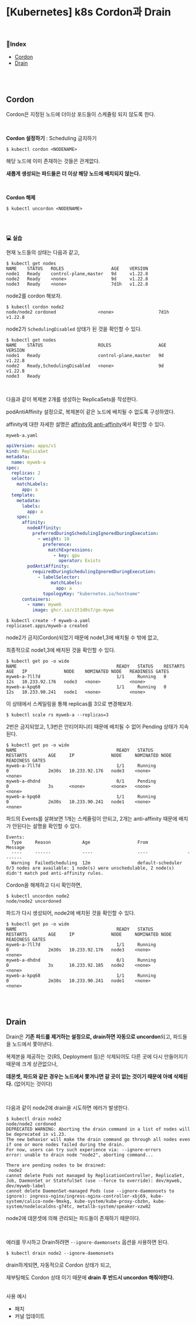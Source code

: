 # [Kubernetes] k8s Cordon과 Drain

<br>

### 📌Index

- [Cordon](#cordon)
- [Drain](#drain)

<br>

<br>

## Cordon

Cordon은 지정된 노드에 더이상 포드들이 스케쥴링 되지 않도록 한다.

<br>

**Cordon 설정하기** : Scheduling 금지하기

```shell
$ kubectl cordon <NODENAME>
```

해당 노드에 이미 존재하는 것들은 관계없다.

**새롭게 생성되는 파드들은 더 이상 해당 노드에 배치되지 않는다.**

<br>

**Cordon  해제**

```shell
$ kubectl uncordon <NODENAME>
```

<br>

<br>

**💻 실습**

현재 노드들의 상태는 다음과 같고,

```shell
$ kubectl get nodes             
NAME    STATUS   ROLES                  AGE    VERSION
node1   Ready    control-plane,master   9d     v1.22.8
node2   Ready    <none>                 9d     v1.22.8
node3   Ready    <none>                 7d1h   v1.22.8
```

node2를 cordon 해보자.

```shell
$ kubectl cordon node2          
node/node2 cordoned                <none>                 7d1h   v1.22.8
```

node2가 `SchedulingDisabled` 상태가 된 것을 확인할 수 있다.

```shell
$ kubectl get nodes   
NAME    STATUS                     ROLES                  AGE    VERSION
node1   Ready                      control-plane,master   9d     v1.22.8
node2   Ready,SchedulingDisabled   <none>                 9d     v1.22.8
node3   Ready      
```

<br>

다음과 같이 복제본 2개를 생성하는 ReplicaSets을 작성한다.

podAntiAffinity 설정으로, 복제본이 같은 노드에 배치될 수 없도록 구성하였다.

affinity에 대한 자세한 설명은  [affinity와 anti-affinity](https://nayoungs.tistory.com/entry/Kubernetes-k8s-%EC%96%B4%ED%94%BC%EB%8B%88%ED%8B%B0Affinity%EC%99%80-%EC%95%88%ED%8B%B0-%EC%96%B4%ED%94%BC%EB%8B%88%ED%8B%B0Anti-Affinity)에서 확인할 수 있다.

`myweb-a.yaml`

```yaml
apiVersion: apps/v1
kind: ReplicaSet
metadata:
  name: myweb-a
spec:
  replicas: 2
  selector:
    matchLabels:
      app: a
  template:
    metadata:
      labels:
        app: a
    spec:
      affinity:
        nodeAffinity:
          preferredDuringSchedulingIgnoredDuringExecution:
            - weight: 10
              preference:
                matchExpressions:
                  - key: gpu
                    operator: Exists
        podAntiAffinity:
          requiredDuringSchedulingIgnoredDuringExecution:
            - labelSelector:
                 matchLabels:
                   app: a
              topologyKey: "kubernetes.io/hostname"
      containers:
        - name: myweb
          image: ghcr.io/c1t1d0s7/go-mywe
```

```shell
$ kubectl create -f myweb-a.yaml
replicaset.apps/myweb-a created
```

node2가 금지(Cordon)되었기 때문에 node1,3에 배치될 수 밖에 없고,  

최종적으로 node1,3에 배치된 것을 확인할 수 있다.

```shell
$ kubectl get po -o wide        
NAME                                      READY   STATUS    RESTARTS        AGE   IP              NODE    NOMINATED NODE   READINESS GATES
myweb-a-7ll7d                             1/1     Running   0               12s   10.233.92.176   node3   <none>           <none>
myweb-a-kpq68                             1/1     Running   0               12s   10.233.90.241   node1   <none>           <none>
```

이 상태에서 스케일링을 통해 replicas를 3으로 변경해보자.

```shell
$ kubectl scale rs myweb-a --replicas=3
```

2번은 금지되었고, 1,3번은 안티어피니티 때문에 배치될 수 없어 Pending 상태가 지속된다.

```shell
$ kubectl get po -o wide               
NAME                                      READY   STATUS              RESTARTS        AGE     IP              NODE     NOMINATED NODE   READINESS GATES
myweb-a-7ll7d                             1/1     Running             0               2m30s   10.233.92.176   node3    <none>           <none>
myweb-a-dhdnd                             0/1     Pending             0               3s      <none>          <none>   <none>           <none>
myweb-a-kpq68                             1/1     Running             0               2m30s   10.233.90.241   node1    <none>           <none>
```

파드의 Events를 살펴보면 1개는 스케쥴링이 안되고, 2개는 anti-affinity 때문에 배치가 안된다는 설명을 확인할 수 있다.

```shell
Events:
  Type     Reason            Age                  From               Message
  ----     ------            ----                 ----               -------
  Warning  FailedScheduling  12m                  default-scheduler  0/3 nodes are available: 1 node(s) were unschedulable, 2 node(s) didn't match pod anti-affinity rules.
```

Cordon을 해제하고 다시 확인하면,

```shell
$ kubectl uncordon node2
node/node2 uncordoned
```

파드가 다시 생성되어, node2에 배치된 것을 확인할 수 있다.

```shell
$ kubectl get po -o wide               
NAME                                      READY   STATUS              RESTARTS        AGE     IP              NODE     NOMINATED NODE   READINESS GATES
myweb-a-7ll7d                             1/1     Running             0               2m30s   10.233.92.176   node3    <none>           <none>
myweb-a-dhdnd                             0/1     Running             0               3s      10.233.92.185   node2    <none>           <none>
myweb-a-kpq68                             1/1     Running             0               2m30s   10.233.90.241   node1    <none>           <none>
```

<br>

<br>

## Drain

Drain은 **기존 파드를 제거하는 설정으로, drain하면 자동으로 uncordon**되고, 파드들을 노드에서 쫓아낸다.

복제본을 제공하는 것(RS, Deployment 등)은 삭제되어도 다른 곳에 다시 만들어지기 때문에  크게 상관없으나, 

**데몬셋, 파드와 같은 경우는 노드에서 쫓겨나면 갈 곳이 없는 것이기 때문에 아예 삭제된다.** (없어지는 것이다)

<br>

다음과 같이 node2에 drain을 시도하면 에러가 발생한다.

```shell
$ kubectl drain node2
node/node2 cordoned
DEPRECATED WARNING: Aborting the drain command in a list of nodes will be deprecated in v1.23.
The new behavior will make the drain command go through all nodes even if one or more nodes failed during the drain.
For now, users can try such experience via: --ignore-errors
error: unable to drain node "node2", aborting command...

There are pending nodes to be drained:
 node2
cannot delete Pods not managed by ReplicationController, ReplicaSet, Job, DaemonSet or StatefulSet (use --force to override): dev/myweb, dev/myweb-label
cannot delete DaemonSet-managed Pods (use --ignore-daemonsets to ignore): ingress-nginx/ingress-nginx-controller-xbj69, kube-system/calico-node-9mxkg, kube-system/kube-proxy-cbzbn, kube-system/nodelocaldns-g74tc, metallb-system/speaker-vzw82
```

node2에 데몬셋에 의해 관리되는 파드들이 존재하기 때문이다.

<br>

에러를 무시하고 Drain하려면 `--ignore-daemonsets` 옵션을 사용하면 된다.

```shell
$ kubectl drain node2 --ignore-daemonsets
```

drain하게되면, 자동적으로 Cordon 상태가 되고,

재부팅해도 Cordon 상태 이기 때문에 **drain 후 반드시 uncordon 해줘야한다.**

<br>
사용 예시

- 패치
- 커널 업데이트

<br>

<br>